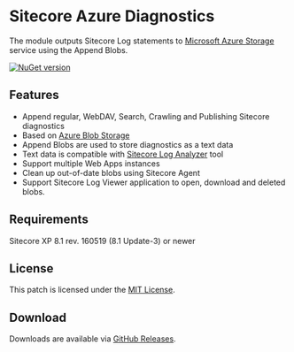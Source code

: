 # Sitecore Azure Diagnostics

The module outputs Sitecore Log statements to [Microsoft Azure Storage](https://azure.microsoft.com/en-us/services/storage/) service using the Append Blobs.

[![NuGet version](https://img.shields.io/nuget/v/Sitecore.Azure.Diagnostics.svg)](https://www.nuget.org/packages/Sitecore.Azure.Diagnostics/)

## Features

+ Append regular, WebDAV, Search, Crawling and Publishing Sitecore diagnostics
+ Based on [Azure Blob Storage](https://azure.microsoft.com/en-us/services/storage/blobs/)
+ Append Blobs are used to store diagnostics as a text data
+ Text data is compatible with [Sitecore Log Analyzer](https://marketplace.sitecore.net/Modules/Sitecore_Log_Analyzer.aspx) tool
+ Support multiple Web Apps instances
+ Clean up out-of-date blobs using Sitecore Agent
+ Support Sitecore Log Viewer application to open, download and deleted blobs.

## Requirements

Sitecore XP 8.1 rev. 160519 (8.1 Update-3) or newer

## License  
  
This patch is licensed under the [MIT License](LICENSE).

## Download  
  
Downloads are available via [GitHub Releases](https://github.com/olegburov/Sitecore-Azure-Diagnostics/releases).  
